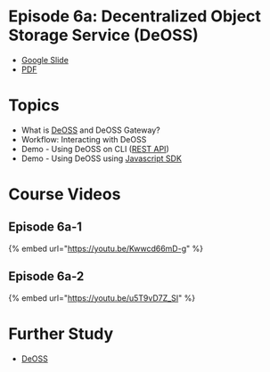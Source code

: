 # Episode 6a: Decentralized Object Storage Service (DeOSS)

- [Google Slide](https://docs.google.com/presentation/d/1y0kBDUDD6q49E9LzUqbjosxIoBkg59ECH0YQqER5J_4/edit?usp=sharing)
- [PDF](../assets/week-03/wk03-ep06a.pdf)

# Topics

- What is [DeOSS](https://docs.cess.cloud/deoss/) and DeOSS Gateway?
- Workflow: Interacting with DeOSS
- Demo - Using DeOSS on CLI ([REST API](https://docs.cess.cloud/deoss/api-reference))
- Demo - Using DeOSS using [Javascript SDK](https://docs.cess.cloud/deoss/get-started/js-sdk)


# Course Videos

## Episode 6a-1

{% embed url="https://youtu.be/Kwwcd66mD-g" %}

## Episode 6a-2

{% embed url="https://youtu.be/u5T9vD7Z_SI" %}

# Further Study

- [DeOSS](https://docs.cess.cloud/deoss/)